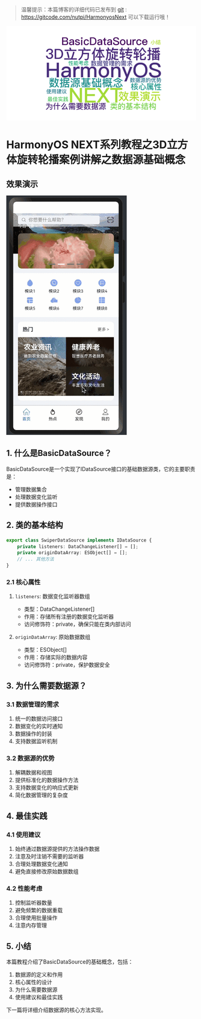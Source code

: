 > 温馨提示：本篇博客的详细代码已发布到 [git](https://gitcode.com/nutpi/HarmonyosNext) : https://gitcode.com/nutpi/HarmonyosNext 可以下载运行哦！

![](../images/img_0fd4d3ed.png)

# HarmonyOS NEXT系列教程之3D立方体旋转轮播案例讲解之数据源基础概念
## 效果演示

![](../images/img_bd851d39.png)

## 1. 什么是BasicDataSource？

BasicDataSource是一个实现了IDataSource接口的基础数据源类，它的主要职责是：
- 管理数据集合
- 处理数据变化监听
- 提供数据操作接口

## 2. 类的基本结构

```typescript
export class SwiperDataSource implements IDataSource {
    private listeners: DataChangeListener[] = [];
    private originDataArray: ESObject[] = [];
    // ... 其他方法
}
```

### 2.1 核心属性
1. `listeners`: 数据变化监听器数组
   - 类型：DataChangeListener[]
   - 作用：存储所有注册的数据变化监听器
   - 访问修饰符：private，确保只能在类内部访问

2. `originDataArray`: 原始数据数组
   - 类型：ESObject[]
   - 作用：存储实际的数据内容
   - 访问修饰符：private，保护数据安全

## 3. 为什么需要数据源？

### 3.1 数据管理的需求
1. 统一的数据访问接口
2. 数据变化的实时通知
3. 数据操作的封装
4. 支持数据监听机制

### 3.2 数据源的优势
1. 解耦数据和视图
2. 提供标准化的数据操作方法
3. 支持数据变化的响应式更新
4. 简化数据管理的复杂度

## 4. 最佳实践

### 4.1 使用建议
1. 始终通过数据源提供的方法操作数据
2. 注意及时注销不需要的监听器
3. 合理处理数据变化通知
4. 避免直接修改原始数据数组

### 4.2 性能考虑
1. 控制监听器数量
2. 避免频繁的数据重载
3. 合理使用批量操作
4. 注意内存管理

## 5. 小结

本篇教程介绍了BasicDataSource的基础概念，包括：
1. 数据源的定义和作用
2. 核心属性的设计
3. 为什么需要数据源
4. 使用建议和最佳实践

下一篇将详细介绍数据源的核心方法实现。
